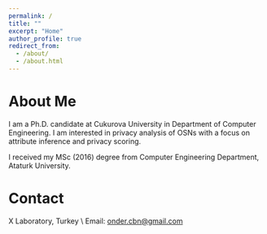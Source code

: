 ```yaml
---
permalink: /
title: ""
excerpt: "Home"
author_profile: true
redirect_from:
  - /about/
  - /about.html
---
```


# About Me
I am a Ph.D. candidate at Cukurova University in Department of Computer Engineering. I am interested in privacy analysis of OSNs with a focus on attribute inference and privacy scoring.

I received my MSc (2016) degree from Computer Engineering Department, Ataturk University.


# Contact
X Laboratory, Turkey \\
Email: onder.cbn@gmail.com
